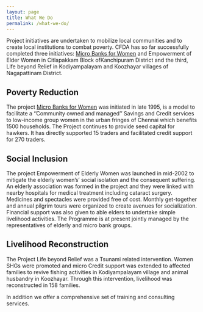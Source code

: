 ```yaml
---
layout: page
title: What We Do
permalink: /what-we-do/
---
```


Project initiatives are undertaken to mobilize local communities and to create local institutions to combat poverty. CFDA has so far successfully completed three initiatives: [Micro Banks for Women](./micro-banks-for-women.md) and Empowerment of Elder Women in Citlapakkam Block ofKanchipuram District and the third, Life beyond Relief in Kodiyampalayam and Koozhayar villages of Nagapattinam District.

## Poverty Reduction

The project [Micro Banks for Women](./micro-banks-for-women.md) was initiated in late 1995, is a model to facilitate a ‘’Community owned and managed’’ Savings and Credit services to low-income group women in the urban fringes of Chennai which benefits 1500 households. The Project continues to provide seed capital for hawkers. It has directly supported 15 traders and facilitated credit support for 270 traders.

## Social Inclusion

The project Empowerment of Elderly Women was launched in mid-2002 to mitigate the elderly women’s’ social isolation and the consequent suffering. An elderly association was formed in the project and they were linked with nearby hospitals for medical treatment including cataract surgery. Medicines and spectacles were provided free of cost. Monthly get-together and annual pilgrim tours were organized to create avenues for socialization. Financial support was also given to able elders to undertake simple livelihood activities. The Programme is at present jointly managed by the representatives of elderly and micro bank groups.

## Livelihood Reconstruction

The Project Life beyond Relief was a Tsunami related intervention. Women SHGs were promoted and micro Credit support was extended to affected families to revive fishing activities in Kodiyampalayam village and animal husbandry in Koozhayar. Through this intervention, livelihood was reconstructed in 158 families.

In addition we offer a comprehensive set of training and consulting services.

